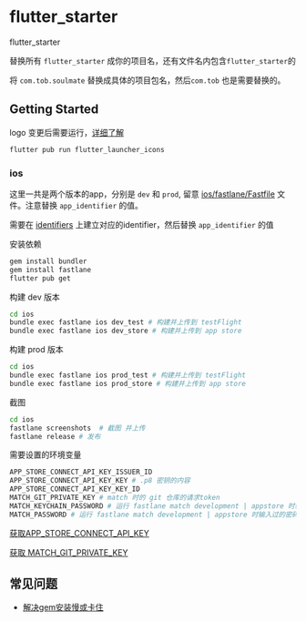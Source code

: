 # flutter_starter
flutter_starter

替换所有 `flutter_starter` 成你的项目名，还有文件名内包含`flutter_starter`的

将 `com.tob.soulmate` 替换成具体的项目包名，然后`com.tob` 也是需要替换的。

## Getting Started

logo 变更后需要运行，[详细了解](https://github.dev/fluttercommunity/flutter_launcher_icons/tree/master/example/flavors)

```bash
flutter pub run flutter_launcher_icons
```

### ios

这里一共是两个版本的app，分别是 `dev` 和 `prod`, 留意 [ios/fastlane/Fastfile](./ios/fastlane/Fastfile) 文件。注意替换 `app_identifier` 的值。

需要在 [identifiers](https://developer.apple.com/account/resources/identifiers/list) 上建立对应的identifier，然后替换 `app_identifier` 的值

安装依赖

```bash
gem install bundler
gem install fastlane
flutter pub get
```

构建 dev 版本

```bash
cd ios
bundle exec fastlane ios dev_test # 构建并上传到 testFlight
bundle exec fastlane ios dev_store # 构建并上传到 app store
```

构建 prod 版本

```bash
cd ios
bundle exec fastlane ios prod_test # 构建并上传到 testFlight
bundle exec fastlane ios prod_store # 构建并上传到 app store
```

截图

```bash
cd ios
fastlane screenshots  # 截图 并上传
fastlane release # 发布
```

需要设置的环境变量

```bash
APP_STORE_CONNECT_API_KEY_ISSUER_ID
APP_STORE_CONNECT_API_KEY_KEY # .p8 密钥的内容
APP_STORE_CONNECT_API_KEY_KEY_ID
MATCH_GIT_PRIVATE_KEY # match 时的 git 仓库的请求token
MATCH_KEYCHAIN_PASSWORD # 运行 fastlane match development | appstore 时输入过的密码
MATCH_PASSWORD # 运行 fastlane match development | appstore 时输入过的密码
```

[获取APP_STORE_CONNECT_API_KEY](https://appstoreconnect.apple.com/access/api)

[获取 MATCH_GIT_PRIVATE_KEY](https://github.com/settings/tokens)

## 常见问题

- [解决gem安装慢或卡住](https://juejin.cn/post/6987549601343471623)